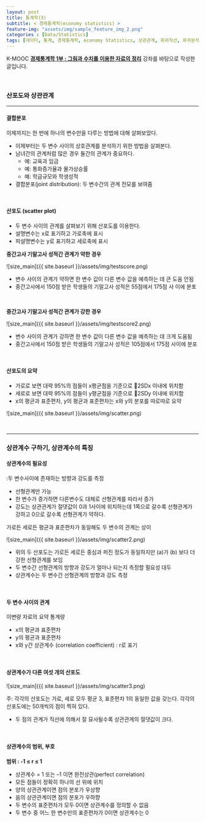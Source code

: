 ```yaml
---
layout: post
title: 통계학(3)
subtitle: < 경제통계학(economy statistics) >
feature-img: "assets/img/sample_feature_img_2.png"
categories : [Data/Statistics]
tags: [데이터, 통계, 경제통계학, economy Statistics, 상관관계, 회귀직선, 회귀분석]
---
```


K-MOOC **[경제통계학 1부 : 그림과 수치를 이용한 자료의 정리](http://www.kmooc.kr/courses/course-v1:SNUk+SNU212_204_1k+2019_T2/course/)** 강좌를 바탕으로 작성한 글입니다. 


<br>

### 산포도와 상관관계
---------

#### 결합분포

이제까지는 한 번에 하나의 변수만을 다루는 방법에 대해 살펴보았다.
- 이제부터는 두 변수 사이의 상호관계를 분석하기 위한 방법을 살펴본다.
- 남녀간의 관계처럼 많은 경우 둘간의 관계가 중요하다.
	- 예: 교육과 임금
	- 예: 통화증가율과 물가상승률 
	- 예: 학급규모와 학생성적
- 결합분포(joint distribution): 두 변수간의 관계 전모를 보여줌


<br>


#### 산포도 (scatter plot)

- 두 변수 사이의 관계를 살펴보기 위해 산포도를 이용한다.
- 설명변수는 x로 표기하고 가로축에 표시
- 피설명변수는 y로 표기하고 세로축에 표시


**중간고사 기말고사 성적간 관계가 약한 경우**

![size_main]({{ site.baseurl }}/assets/img/testscore.png)

- 변수 사이의 관계가 약하면 한 변수 값이 다른 변수 값을 예측하는 데 큰 도움 안됨
- 중간고사에서 150점 받은 학생들의 기말고사 성적은 55점에서 175점 사 이에 분포

<br>

**중간고사 기말고사 성적간 관계가 강한 경우**

![size_main]({{ site.baseurl }}/assets/img/testscore2.png)

- 변수 사이의 관계가 강하면 한 변수 값이 다른 변수 값을 예측하는 데 크게 도움됨
- 중간고사에서 150점 받은 학생들의 기말고사 성적은 105점에서 175점 사이에 분포

<br>

#### 산포도의 요약

- 가로로 보면 대략 95%의 점들이 x평균점을 기준으로 2SDx 이내에 위치함
- 세로로 보면 대략 95%의 점들이 y평균점을 기준으로 2SDy 이내에 위치함
- x의 평균과 표준편차, y의 평균과 표준편차는 x와 y의 분포를 따로따로 요약


![size_main]({{ site.baseurl }}/assets/img/scatter.png)


<br>

---------------------
### 상관계수 구하기, 상관계수의 특징

#### 상관계수의 필요성

:두 변수사이에 존재하는 방향과 강도를 측정
- 선형관계만 가능
- 한 변수가 증가하면 다른변수도 대체로 선형관계를 따라서 증가
- 강도는 상관관계가 절댓값이 0과 1사이에 위치하는데 1쪽으로 갈수록 선형관계가 강하고 0으로 갈수록 선형관계가 약하다.


가로든 세로든 평균과 표준편차가 동일해도 두 변수의 관계는 상이


![size_main]({{ site.baseurl }}/assets/img/scatter2.png)


- 위의 두 산포도는 가로든 세로든 중심과 퍼진 정도가 동일하지만 (a)가 (b) 보다 더 강한 선형관계를 보임
- 두 변수간 선형관계의 방향과 강도가 얼마나 되는지 측정할 필요성 대두
- 상관계수는 두 변수간 선형관계의 방향과 강도 측정

<br>

#### 두 변수 사이의 관계

이변량 자료의 요약 통계량
- x의 평균과 표준편차
- y의 평균과 표준편차
- x와 y간 상관계수 (correlation coefficient) : r로 표기


<br>

#### 상관계수가 다른 여섯 개의 산포도

![size_main]({{ site.baseurl }}/assets/img/scatter3.png)

주: 각각의 산포도는 가로, 세로 모두 평균 3, 표준편차 1의 동일한 값을 갖는다.
각각의 산포도에는 50개씩의 점이 찍혀 있다.



- 두 점의 관계가 직선에 의해서 잘 묘사될수록 상관관계의 절댓값이 크다.

 
<br>

#### 상관계수의 범위, 부호

**범위 : -1 ≤ r ≤ 1**
- 상관계수 = 1 또는 –1 이면 완전상관(perfect correlation)
- 모든 점들이 정확히 하나의 선 위에 위치
- 양의 상관관계이면 점의 분포가 우상향
- 음의 상관관계이면 점의 분포가 우하향
- 두 변수의 표준편차가 모두 0이면 상관계수를 정의할 수 없음
- 두 변수 중 어느 한 변수만의 표준편차가 0이면 상관계수는 0















